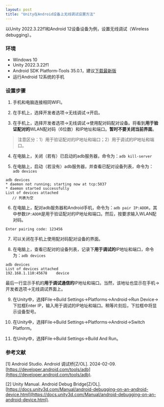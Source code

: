 ```yaml
---
layout: post
title: "Unity在Android设备上无线调试设置方法"
---
```


以Unity 2022.3.22f1和Android 12设备设备为例，设置无线调试（Wireless debugging）。

### 环境

- Windows 10
- Unity 2022.3.22f1
- Android SDK Platform-Tools 35.0.1，建议[下载最新版](https://developer.android.com/tools/releases/platform-tools)
- 运行Android 12系统的手机

### 设置步骤

1. 手机和电脑连接相同WIFI。

2. 在手机上，选择开发者选项->无线调试->开启。

3. 在手机上，选择开发者选项->无线调试->使用配对码配对设备。将看到**用于验证配对的**WLAN配对码（6位数）和IP地址和端口。**暂时不要关闭当前界面**。

 > 注意区分：1）用于验证配对的IP地址和端口；2）用于调试的IP地址和端口。

4. 在电脑上，关闭（若有）已启动的adb服务器，命令为：`adb kill-server`

5. 在电脑上，启动（若没有）adb服务器，并查看已配对设备列表，命令为：`adb devices`

 ```
 adb devices
 * daemon not running; starting now at tcp:5037
 * daemon started successfully
 List of devices attached
 	// 列表为空
 ```

6. 在电脑上，配对adb服务器和Android手机，命令为：`adb pair IP:ADDR`，其中参数`IP:ADDR`是用于验证配对的IP地址和端口。然后，按要求输入WLAN配对码。

 ```
 Enter pairing code: 123456
 ```

7. 可以关闭在手机上使用配对码配对设备的界面。

8. 在电脑上，查看已配对的设备列表，记录下**用于调试的**IP地址和端口，命令为：`adb devices`

 ```
 adb devices
 List of devices attached
 192.168.1.110:45678    device
 ```

 最后一行显示手机的**用于调试通信的**IP地址和端口。当然，该地址也显示在手机->开发者选项->无线调试界面上。

9. 在Unity中，选择File->Build Settings->Platforms->Android->Run Device->下拉框Enter IP，输入用于调试的IP地址和端口。稍等片刻后，下拉框中将显示设备型号。

10. 在Unity中，选择File->Build Settings->Platforms->Android->Switch Platform。

11. 在Unity中，选择File->Build Settings->Build And Run。

### 参考文献

[1] Android Studio. Android 调试桥[Z/OL]. 2024-02-09. [https://developer.android.com/tools/adb](https://developer.android.com/tools/adb). 

[2] Unity Manual. Android Debug Bridge[Z/OL]. [https://docs.unity3d.com/Manual/android-debugging-on-an-android-device.html](https://docs.unity3d.com/Manual/android-debugging-on-an-android-device.html). 

